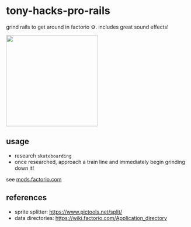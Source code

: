 # tony-hacks-pro-rails

grind rails to get around in factorio ⚙️.  includes great sound effects!

<img src="./vid/demo.mov.gif" width=250 />

## usage

- research `skateboarding`
- once researched, approach a train line and immediately begin grinding down it!

see [mods.factorio.com](mods.factorio.com)

## references

- sprite splitter: https://www.pictools.net/split/
- data directories: https://wiki.factorio.com/Application_directory
